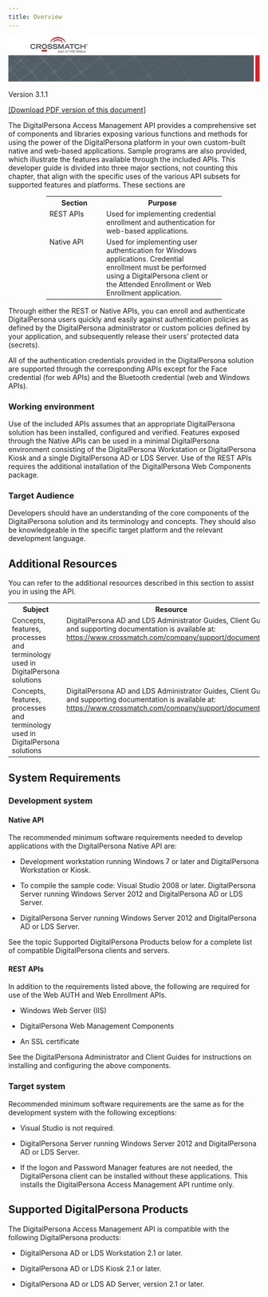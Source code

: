 ```yaml
---
title: Overview
---
```

<img src="docs/assets/markdown-img-paste-20190526134628192.png" />  

Version 3.1.1

[[Download PDF version of this document]](Overview.pdf)  

The DigitalPersona Access Management API provides a comprehensive set of components and libraries exposing various functions and methods for using the power of the DigitalPersona platform in your own custom-built native and web-based applications. Sample programs are also provided, which illustrate the features available through the included APIs.
This developer guide is divided into three major sections, not counting this chapter, that align with the specific uses of the various API subsets for supported features and platforms. These sections are

<table style="width:70%;margin-left:auto;margin-right:auto;">
  <tr>
    <th style="width:100px">Section</th>
    <th>Purpose</th>
  </tr>
  <tr>
    <td valign="top" >REST APIs</td>
    <td>Used for implementing credential enrollment and authentication for web-based applications.</td>
  </tr>
  <tr>
    <td  valign="top">Native API</td>
    <td> Used for implementing user authentication for Windows applications. Credential enrollment must be performed using a DigitalPersona client or the Attended Enrollment or Web Enrollment application.</td>
  </tr>
</table>


Through either the REST or Native APIs, you can enroll and authenticate DigitalPersona users quickly and easily against authentication policies as defined by the DigitalPersona administrator or custom policies defined by your application, and subsequently release their users’ protected data (secrets).

All of the authentication credentials provided in the DigitalPersona solution are supported through the corresponding APIs except for the Face credential (for web APIs) and the Bluetooth credential (web and Windows APIs).

### Working environment
Use of the included APIs assumes that an appropriate DigitalPersona solution has been installed, configured and verified. Features exposed through the Native APIs can be used in a minimal DigitalPersona environment consisting of the DigitalPersona Workstation or DigitalPersona Kiosk and a single DigitalPersona AD or LDS Server. Use of the REST APIs requires the additional installation of the DigitalPersona Web Components package.

### Target Audience
Developers should have an understanding of the core components of the DigitalPersona solution and its terminology and concepts. They should also be knowledgeable in the specific target platform and the relevant development language.

## Additional Resources
You can refer to the additional resources described in this section to assist you in using the API.  

<table style="width:100%;margin-left:auto;margin-right:auto;">
  <tr>
    <th style="width:50%">Subject</th>
    <th>Resource</th>
  </tr>
  <tr>
    <td valign="top" >Concepts, features, processes and terminology used in DigitalPersona solutions</td>
    <td valign="top">DigitalPersona AD and LDS Administrator Guides, Client Guide and supporting documentation is available at: <A HREF="https://www.crossmatch.com/company/support/documentation">https://www.crossmatch.com/company/support/documentation </A></td>
  </tr>
  <tr>
    <td valign="top">Concepts, features, processes and terminology used in DigitalPersona solutions</td>
    <td valign="top">DigitalPersona AD and LDS Administrator Guides, Client Guide and supporting documentation is available at: <A HREF="https://www.crossmatch.com/company/support/documentation">https://www.crossmatch.com/company/support/documentation</A></td>
  </tr>
</table>

## System Requirements
### Development system
#### Native API
The recommended minimum software requirements needed to develop applications with the DigitalPersona Native API are:
* Development workstation running Windows 7 or later and DigitalPersona Workstation or Kiosk.

* To compile the sample code: Visual Studio 2008 or later.
DigitalPersona Server running Windows Server 2012 and DigitalPersona AD or LDS Server.

* DigitalPersona Server running Windows Server 2012 and DigitalPersona AD or LDS Server.

See the topic Supported DigitalPersona Products below for a complete list of compatible DigitalPersona clients and servers.

#### REST APIs
In addition to the requirements listed above, the following are required for use of the Web AUTH and Web Enrollment APIs.

* Windows Web Server (IIS)

* DigitalPersona Web Management Components

* An SSL certificate

See the DigitalPersona Administrator and Client Guides for instructions on installing and configuring the above components.

### Target system

Recommended minimum software requirements are the same as for the development system with the following exceptions:

* Visual Studio is not required.

* DigitalPersona Server running Windows Server 2012 and DigitalPersona AD or LDS Server.

* If the logon and Password Manager features are not needed, the DigitalPersona client can be installed without these applications. This installs the DigitalPersona Access Management API runtime only.

## Supported DigitalPersona Products

The DigitalPersona Access Management API is compatible with the following DigitalPersona products:

* DigitalPersona AD or LDS Workstation 2.1 or later.

* DigitalPersona AD or LDS Kiosk 2.1 or later.

* DigitalPersona AD or LDS AD Server, version 2.1 or later.
